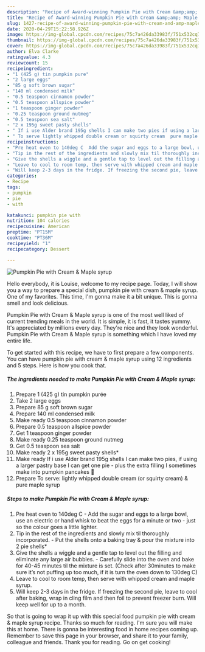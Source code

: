 ```yaml
---
description: "Recipe of Award-winning Pumpkin Pie with Cream &amp;amp; Maple syrup"
title: "Recipe of Award-winning Pumpkin Pie with Cream &amp;amp; Maple syrup"
slug: 1427-recipe-of-award-winning-pumpkin-pie-with-cream-and-amp-maple-syrup
date: 2020-04-29T15:22:58.926Z
image: https://img-global.cpcdn.com/recipes/75c7a426da33983f/751x532cq70/pumpkin-pie-with-cream-maple-syrup-recipe-main-photo.jpg
thumbnail: https://img-global.cpcdn.com/recipes/75c7a426da33983f/751x532cq70/pumpkin-pie-with-cream-maple-syrup-recipe-main-photo.jpg
cover: https://img-global.cpcdn.com/recipes/75c7a426da33983f/751x532cq70/pumpkin-pie-with-cream-maple-syrup-recipe-main-photo.jpg
author: Elva Clarke
ratingvalue: 4.3
reviewcount: 15
recipeingredient:
- "1 (425 g) tin pumpkin pure"
- "2 large eggs"
- "85 g soft brown sugar"
- "140 ml condensed milk"
- "0.5 teaspoon cinnamon powder"
- "0.5 teaspoon allspice powder"
- "1 teaspoon ginger powder"
- "0.25 teaspoon ground nutmeg"
- "0.5 teaspoon sea salt"
- "2 x 195g sweet pasty shells"
- " If i use Alder brand 195g shells I can make two pies if using a larger pastry base I can get one pie  plus the extra filling I sometimes make into pumpkin pancakes "
- " To serve lightly whipped double cream or squirty cream  pure maple syrup"
recipeinstructions:
- "Pre heat oven to 140deg C  Add the sugar and eggs to a large bowl, use an electric or hand whisk to beat the eggs for a minute or two - just so the colour goes a little lighter."
- "Tip in the rest of the ingredients and slowly mix til thoroughly incorporated.  Put the shells onto a baking tray &amp; pour the mixture into 2 pie shells*"
- "Give the shells a wiggle and a gentle tap to level out the filling and eliminate any large air bubbles. Carefully slide into the oven and bake for 40-45 minutes til the mixture is set. (Check after 30minutes to make sure it’s not puffing up too much, if it is turn the oven down to 130deg C)"
- "Leave to cool to room temp, then serve with whipped cream and maple syrup."
- "Will keep 2-3 days in the fridge. If freezing the second pie, leave to cool after baking, wrap in cling film and then foil to prevent freezer burn. Will keep well for up to a month."
categories:
- Recipe
tags:
- pumpkin
- pie
- with

katakunci: pumpkin pie with 
nutrition: 104 calories
recipecuisine: American
preptime: "PT15M"
cooktime: "PT36M"
recipeyield: "1"
recipecategory: Dessert

---
```



![Pumpkin Pie with Cream &amp; Maple syrup](https://img-global.cpcdn.com/recipes/75c7a426da33983f/751x532cq70/pumpkin-pie-with-cream-maple-syrup-recipe-main-photo.jpg)

Hello everybody, it is Louise, welcome to my recipe page. Today, I will show you a way to prepare a special dish, pumpkin pie with cream &amp; maple syrup. One of my favorites. This time, I'm gonna make it a bit unique. This is gonna smell and look delicious.

Pumpkin Pie with Cream &amp; Maple syrup is one of the most well liked of current trending meals in the world. It is simple, it is fast, it tastes yummy. It's appreciated by millions every day. They're nice and they look wonderful. Pumpkin Pie with Cream &amp; Maple syrup is something which I have loved my entire life.




To get started with this recipe, we have to first prepare a few components. You can have pumpkin pie with cream &amp; maple syrup using 12 ingredients and 5 steps. Here is how you cook that.

<!--inarticleads1-->

##### The ingredients needed to make Pumpkin Pie with Cream &amp; Maple syrup:

1. Prepare 1 (425 g) tin pumpkin purée
1. Take 2 large eggs
1. Prepare 85 g soft brown sugar
1. Prepare 140 ml condensed milk
1. Make ready 0.5 teaspoon cinnamon powder
1. Prepare 0.5 teaspoon allspice powder
1. Get 1 teaspoon ginger powder
1. Make ready 0.25 teaspoon ground nutmeg
1. Get 0.5 teaspoon sea salt
1. Make ready 2 x 195g sweet pasty shells*
1. Make ready  If i use Alder brand 195g shells I can make two pies, if using a larger pastry base I can get one pie - plus the extra filling I sometimes make into pumpkin pancakes 🥞
1. Prepare  To serve: lightly whipped double cream (or squirty cream) &amp; pure maple syrup




<!--inarticleads2-->

##### Steps to make Pumpkin Pie with Cream &amp; Maple syrup:

1. Pre heat oven to 140deg C  - Add the sugar and eggs to a large bowl, use an electric or hand whisk to beat the eggs for a minute or two - just so the colour goes a little lighter.
1. Tip in the rest of the ingredients and slowly mix til thoroughly incorporated.  - Put the shells onto a baking tray &amp; pour the mixture into 2 pie shells*
1. Give the shells a wiggle and a gentle tap to level out the filling and eliminate any large air bubbles. - Carefully slide into the oven and bake for 40-45 minutes til the mixture is set. (Check after 30minutes to make sure it’s not puffing up too much, if it is turn the oven down to 130deg C)
1. Leave to cool to room temp, then serve with whipped cream and maple syrup.
1. Will keep 2-3 days in the fridge. If freezing the second pie, leave to cool after baking, wrap in cling film and then foil to prevent freezer burn. Will keep well for up to a month.




So that is going to wrap it up with this special food pumpkin pie with cream &amp; maple syrup recipe. Thanks so much for reading. I'm sure you will make this at home. There is gonna be interesting food in home recipes coming up. Remember to save this page in your browser, and share it to your family, colleague and friends. Thank you for reading. Go on get cooking!
